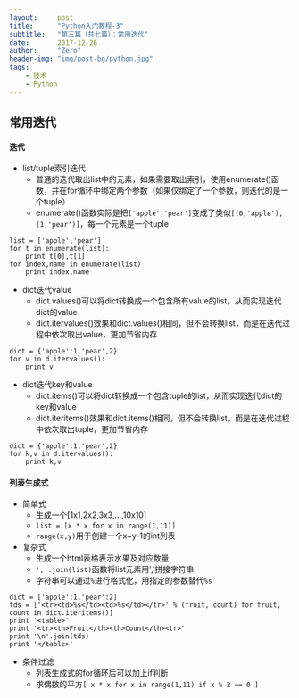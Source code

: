 ```yaml
---
layout:     post
title:      "Python入门教程-3"
subtitle:   "第三篇（共七篇）：常用迭代"
date:       2017-12-26
author:     "Zero"
header-img: "img/post-bg/python.jpg"
tags:
    - 技术
    - Python
---
```


## 常用迭代

#### 迭代

- list/tuple索引迭代
    - 普通的迭代取出list中的元素，如果需要取出索引，使用enumerate()函数，并在for循环中绑定两个参数（如果仅绑定了一个参数，则迭代的是一个tuple）
    - enumerate()函数实际是把`['apple','pear']`变成了类似`[(0,'apple'),(1,'pear')]`，每一个元素是一个tuple
```
list = ['apple','pear']
for t in enumerate(list):
    print t[0],t[1]
for index,name in enumerate(list)
    print index,name
```

- dict迭代value
    - dict.values()可以将dict转换成一个包含所有value的list，从而实现迭代dict的value
    - dict.itervalues()效果和dict.values()相同，但不会转换list，而是在迭代过程中依次取出value，更加节省内存
```
dict = {'apple':1,'pear',2}
for v in d.itervalues():
    print v
```

- dict迭代key和value
    - dict.items()可以将dict转换成一个包含tuple的list，从而实现迭代dict的key和value
    - dict.iteritems()效果和dict.items()相同，但不会转换list，而是在迭代过程中依次取出tuple，更加节省内存
```
dict = {'apple':1,'pear',2}
for k,v in d.itervalues():
    print k,v
```

#### 列表生成式

- 简单式
    - 生成一个[1x1,2x2,3x3,...,10x10]
    - `list = [x * x for x in range(1,11)]`
    - `range(x,y)`用于创建一个x~y-1的int列表
- 复杂式
    - 生成一个html表格表示水果及对应数量
    - `','.join(list)`函数将list元素用','拼接字符串
    - 字符串可以通过`%`进行格式化，用指定的参数替代`%s`
```
dict = ['apple':1,'pear':2]
tds = ['<tr><td>%s</td><td>%s</td></tr>' % (fruit, count) for fruit, count in dict.iteritems()]
print '<table>'
print '<tr><th>Fruit</th><th>Count</th><tr>'
print '\n'.join(tds)
print '</table>'
```

- 条件过滤
    - 列表生成式的for循环后可以加上if判断
    - 求偶数的平方`[ x * x for x in range(1,11) if x % 2 == 0 ]`
